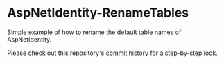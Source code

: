 # AspNetIdentity-RenameTables
Simple example of how to rename the default table names of AspNetIdentity.

Please check out this repository's [commit history](https://github.com/bchristie/AspNetIdentity-RenameTables/commits/master) for a step-by-step look.
